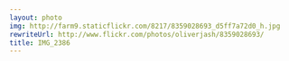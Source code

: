 ```yaml
---
layout: photo
img: http://farm9.staticflickr.com/8217/8359028693_d5ff7a72d0_h.jpg
rewriteUrl: http://www.flickr.com/photos/oliverjash/8359028693/
title: IMG_2386
---
```


